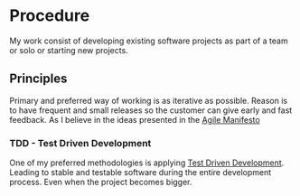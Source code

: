# Procedure

My work consist of developing existing software projects as part of a team or solo or starting new projects. 

## Principles
Primary and preferred way of working is as iterative as possible. Reason is to have frequent and small releases so the customer can give early and fast feedback.  As I believe in the ideas presented in the [Agile Manifesto](https://agilemanifesto.org)

### TDD - Test Driven Development
One of my preferred methodologies is applying [Test Driven Development](https://nl.wikipedia.org/wiki/Test-driven_development). Leading to stable and testable software during the entire development process. Even when the project becomes bigger. 
